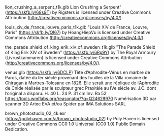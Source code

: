 lion_crushing_a_serpent_t1k.glb
Lion Crushing a Serpent" (https://skfb.ly/68s9T) by Rigsters is licensed under Creative Commons Attribution (http://creativecommons.org/licenses/by/4.0/).

louis_xiv_de_france_louvre_paris_t1k.glb
"Louis XIV de France, Louvre, Paris" (https://skfb.ly/QI67) by HoangHiepVu is licensed under Creative Commons Attribution (http://creativecommons.org/licenses/by/4.0/).

the_parade_shield_of_king_erik_xiv_of_sweden_t1k.glb 
"The Parade Shield of King Erik XIV of Sweden" (https://skfb.ly/6Rp9Y) by The Royal Armoury (Livrustkammaren) is licensed under Creative Commons Attribution (http://creativecommons.org/licenses/by/4.0/).


venus.glb 
(https://skfb.ly/6DCLP) Tête d’Aphrodite-Vénus en marbre de Paros, datée du Ier siècle provenant des fouilles de la Villa romaine de Chiragan à Martres-Tolosane en 1826. Elle serait une réplique de l’Aphrodite de Cnide réalisée par le sculpteur grec Praxitèle au IVe siècle av. J.C. dont l’original a disparu.
H. 40 L. 24 P. 31 cm Inv. Ra 52
https://tools.wmflabs.org/reasonator/?q=Q24628970
Numérisation 3D par scanner 3D Artec EVA et/ou Spider par IMA Solutions SARL



brown_photostudio_02_4k.exr
(https://polyhaven.com/a/brown_photostudio_02) by Poly Haven is licensed under Creative Commons CC0 1.0 Universal (CC0 1.0) Public Domain Dedication.